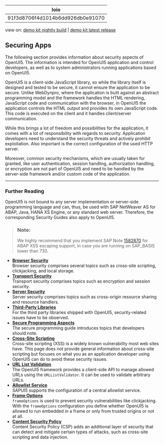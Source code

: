 <!-- loio91f3d8706f4d1014b6dd926db0e91070 -->

| loio |
| -----|
| 91f3d8706f4d1014b6dd926db0e91070 |

<div id="loio">

view on: [demo kit nightly build](https://openui5nightly.hana.ondemand.com/#/topic/91f3d8706f4d1014b6dd926db0e91070) | [demo kit latest release](https://openui5.hana.ondemand.com/#/topic/91f3d8706f4d1014b6dd926db0e91070)</div>

## Securing Apps

The following section provides information about security aspects of OpenUI5. The information is intended for OpenUI5 application and control developers, as well as to system administrators running applications based on OpenUI5.

OpenUI5 is a client-side JavaScript library, so while the library itself is designed and tested to be secure, it cannot ensure the application to be secure. Unlike WebDynpro, where the application is built against an abstract programming model and the framework handles the HTML rendering, JavaScript code and communication with the browser, in OpenUI5 the application controls the HTML output and provides its own JavaScript code. This code is executed on the client and it handles client/server communication.

While this brings a lot of freedom and possibilities for the application, it comes with a lot of responsibility with regards to security. Application developers need to understand the security threats and actively prohibit exploitation. Also important is the correct configuration of the used HTTP server.

Moreover, common security mechanisms, which are usually taken for granted, like user authentication, session handling, authorization handling, or encryption are not part of OpenUI5 and need to be handled by the server-side framework and/or custom code of the application.

***

### Further Reading

OpenUI5 is not bound to any server implementation or server-side programming language and can, thus, be used with SAP NetWeaver AS for ABAP, Java, HANA XS Engine, or any standard web server. Therefore, the corresponding Security Guides also apply to OpenUI5.

> ### Note:  
> We highly recommend that you implement SAP Note [1582870](https://launchpad.support.sap.com/#/notes/1582870) for ABAP XSS escaping support, in case you are running on SAP\_BASIS lower than 730.

-   **[Browser Security](Browser_Security_91f3b66.md "Browser security comprises several topics such as cross-site scripting, clickjacking,
		and local storage.")**  
Browser security comprises several topics such as cross-site scripting, clickjacking, and local storage.
-   **[Transport Security](Transport_Security_91f3e60.md "Transport security comprises topics such as encryption and session
		security.")**  
Transport security comprises topics such as encryption and session security.
-   **[Server Security](Server_Security_91f3cac.md "Server security comprises topics such as cross-origin resource sharing and resource
		handlers.")**  
Server security comprises topics such as cross-origin resource sharing and resource handlers.
-   **[Third-Party Libraries](Third-Party_Libraries_91f3df4.md "For the third party libraries shipped with OpenUI5, security-related issues have to be
		observed. ")**  
For the third party libraries shipped with OpenUI5, security-related issues have to be observed.
-   **[Secure Programming Aspects](Secure_Programming_Aspects_91f3c40.md "The secure programming guide introduces topics that developers should note.")**  
The secure programming guide introduces topics that developers should note.
-   **[Cross-Site Scripting](Cross-Site_Scripting_91f0bd3.md "Cross-site scripting (XSS) is a widely known vulnerability most web sites have. This
		page does not provide general information about cross-site scripting but focuses on what you
		as an application developer using OpenUI5 can do to avoid these security issues.")**  
Cross-site scripting \(XSS\) is a widely known vulnerability most web sites have. This page does not provide general information about cross-site scripting but focuses on what you as an application developer using OpenUI5 can do to avoid these security issues.
-   **[URL List Validation](URL_List_Validation_91f3768.md "The OpenUI5 framework provides a client-side API to manage allowed URLs using
		the URLListValidator. It can be used to validate arbitrary URLs.")**  
The OpenUI5 framework provides a client-side API to manage allowed URLs using the `URLListValidator`. It can be used to validate arbitrary URLs.
-   **[Allowlist Service](Allowlist_Service_d04a6d4.md "SAPUI5 supports the configuration of a central allowlist service.")**  
SAPUI5 supports the configuration of a central allowlist service.
-   **[Frame Options](Frame_Options_62d9c4d.md "frameOptions is used to prevent security vulnerabilities like
		clickjacking. With the frameOptions configuration you define whether OpenUI5 is allowed to run
		embedded in a frame or only from trusted origins or not at all.")**  
`frameOptions` is used to prevent security vulnerabilities like clickjacking. With the `frameOptions` configuration you define whether OpenUI5 is allowed to run embedded in a frame or only from trusted origins or not at all.
-   **[Content Security Policy](Content_Security_Policy_fe1a6db.md "Content Security Policy (CSP) adds an additional layer of security that can detect and mitigate certain types of attacks, such as
		cross-site scripting and data injection.")**  
Content Security Policy \(CSP\) adds an additional layer of security that can detect and mitigate certain types of attacks, such as cross-site scripting and data injection.

